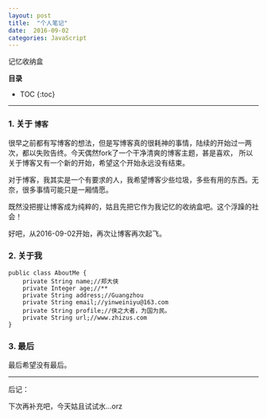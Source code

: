 ```yaml
---
layout: post
title:  "个人笔记"
date:  2016-09-02
categories: JavaScript
---
```


记忆收纳盒

**目录**

* TOC
{:toc}

---

### 1. 关于 `博客`

很早之前都有写博客的想法，但是写博客真的很耗神的事情，陆续的开始过一两次，都以失败告终。今天偶然fork了一个干净清爽的博客主题，甚是喜欢，
所以关于博客又有一个新的开始，希望这个开始永远没有结束。

对于博客，我其实是一个有要求的人，我希望博客少些垃圾，多些有用的东西。无奈，很多事情可能只是一厢情愿。

既然没把握让博客成为纯粹的，姑且先把它作为我记忆的收纳盒吧。这个浮躁的社会！

好吧，从2016-09-02开始，再次让博客再次起飞。


### 2. 关于我

```
public class AboutMe {
    private String name;//郑大侠
    private Integer age;//**
    private String address;//Guangzhou
    private String email;//yinweiniyu@163.com
    private String profile;//侠之大者，为国为民。
    private String url;//www.zhizus.com
}
```



### 3. 最后

最后希望没有最后。

---

后记：

下次再补充吧，今天姑且试试水...orz
